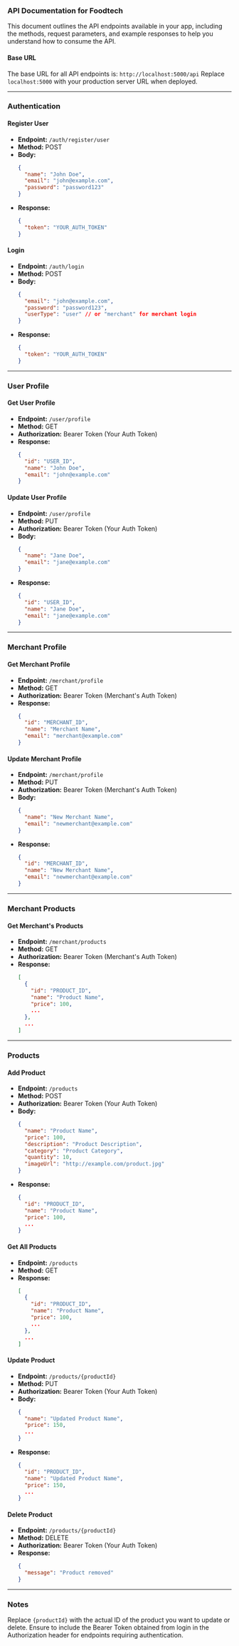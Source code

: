 ### API Documentation for Foodtech

This document outlines the API endpoints available in your app, including the methods, request parameters, and example responses to help you understand how to consume the API.

#### Base URL
The base URL for all API endpoints is: `http://localhost:5000/api`
Replace `localhost:5000` with your production server URL when deployed.

---

### Authentication

#### Register User
- **Endpoint:** `/auth/register/user`
- **Method:** POST
- **Body:**
  ```json
  {
    "name": "John Doe",
    "email": "john@example.com",
    "password": "password123"
  }
  ```
- **Response:**
  ```json
  {
    "token": "YOUR_AUTH_TOKEN"
  }
  ```

#### Login
- **Endpoint:** `/auth/login`
- **Method:** POST
- **Body:**
  ```json
  {
    "email": "john@example.com",
    "password": "password123",
    "userType": "user" // or "merchant" for merchant login
  }
  ```
- **Response:**
  ```json
  {
    "token": "YOUR_AUTH_TOKEN"
  }
  ```

---

### User Profile

#### Get User Profile
- **Endpoint:** `/user/profile`
- **Method:** GET
- **Authorization:** Bearer Token (Your Auth Token)
- **Response:**
  ```json
  {
    "id": "USER_ID",
    "name": "John Doe",
    "email": "john@example.com"
  }
  ```

#### Update User Profile
- **Endpoint:** `/user/profile`
- **Method:** PUT
- **Authorization:** Bearer Token (Your Auth Token)
- **Body:**
  ```json
  {
    "name": "Jane Doe",
    "email": "jane@example.com"
  }
  ```
- **Response:**
  ```json
  {
    "id": "USER_ID",
    "name": "Jane Doe",
    "email": "jane@example.com"
  }
  ```

---

### Merchant Profile

#### Get Merchant Profile
- **Endpoint:** `/merchant/profile`
- **Method:** GET
- **Authorization:** Bearer Token (Merchant's Auth Token)
- **Response:**
  ```json
  {
    "id": "MERCHANT_ID",
    "name": "Merchant Name",
    "email": "merchant@example.com"
  }
  ```

#### Update Merchant Profile
- **Endpoint:** `/merchant/profile`
- **Method:** PUT
- **Authorization:** Bearer Token (Merchant's Auth Token)
- **Body:**
  ```json
  {
    "name": "New Merchant Name",
    "email": "newmerchant@example.com"
  }
  ```
- **Response:**
  ```json
  {
    "id": "MERCHANT_ID",
    "name": "New Merchant Name",
    "email": "newmerchant@example.com"
  }
  ```

---

### Merchant Products

#### Get Merchant's Products
- **Endpoint:** `/merchant/products`
- **Method:** GET
- **Authorization:** Bearer Token (Merchant's Auth Token)
- **Response:**
  ```json
  [
    {
      "id": "PRODUCT_ID",
      "name": "Product Name",
      "price": 100,
      ...
    },
    ...
  ]
  ```

---


### Products

#### Add Product
- **Endpoint:** `/products`
- **Method:** POST
- **Authorization:** Bearer Token (Your Auth Token)
- **Body:**
  ```json
  {
    "name": "Product Name",
    "price": 100,
    "description": "Product Description",
    "category": "Product Category",
    "quantity": 10,
    "imageUrl": "http://example.com/product.jpg"
  }
  ```
- **Response:**
  ```json
  {
    "id": "PRODUCT_ID",
    "name": "Product Name",
    "price": 100,
    ...
  }
  ```

#### Get All Products
- **Endpoint:** `/products`
- **Method:** GET
- **Response:**
  ```json
  [
    {
      "id": "PRODUCT_ID",
      "name": "Product Name",
      "price": 100,
      ...
    },
    ...
  ]
  ```

#### Update Product
- **Endpoint:** `/products/{productId}`
- **Method:** PUT
- **Authorization:** Bearer Token (Your Auth Token)
- **Body:**
  ```json
  {
    "name": "Updated Product Name",
    "price": 150,
    ...
  }
  ```
- **Response:**
  ```json
  {
    "id": "PRODUCT_ID",
    "name": "Updated Product Name",
    "price": 150,
    ...
  }
  ```

#### Delete Product
- **Endpoint:** `/products/{productId}`
- **Method:** DELETE
- **Authorization:** Bearer Token (Your Auth Token)
- **Response:**
  ```json
  {
    "message": "Product removed"
  }
  ```

---

### Notes
Replace `{productId}` with the actual ID of the product you want to update or delete.
Ensure to include the Bearer Token obtained from login in the Authorization header for endpoints requiring authentication.
